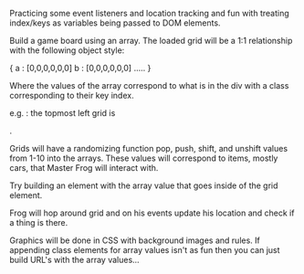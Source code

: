 Practicing some event listeners and location tracking and fun with treating index/keys as variables being passed to DOM elements.

Build a game board using an array. The loaded grid will be a 1:1 relationship with the following object style:

{
  a : [0,0,0,0,0,0]
  b : [0,0,0,0,0,0]
  .....
}

Where the values of the array correspond to what is in the div with a class corresponding to their key index. 

e.g.  : the topmost left grid is <div class="a0"></div>.

Grids will have a randomizing function pop, push, shift, and unshift values from 1-10 into the arrays. These values will correspond to items, mostly cars, that Master Frog will interact with.

Try building an element with the array value that goes inside of the grid element.

Frog will hop around grid and on his events update his location and check if a thing is there.

Graphics will be done in CSS with background images and rules. If appending class elements for array values isn't as fun then you can just build URL's with the array values...